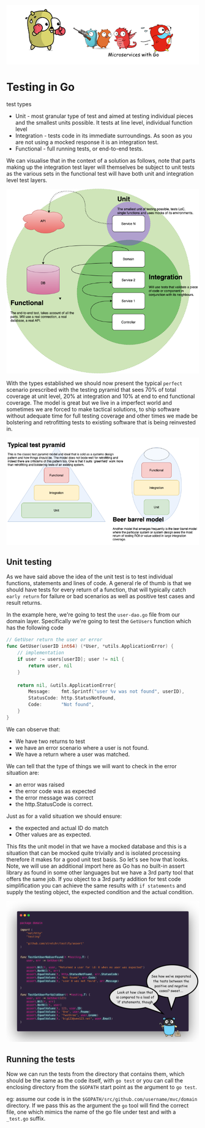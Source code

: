 ![](/assets/microservicesWithGo.png)

# Testing in Go

test types
- Unit - most granular type of test and aimed at testing individual pieces and the smallest units possible. It tests at line level, individual function level
- Integration - tests code in its immediate surroundings. As soon as you are not using a mocked response it is an integration test.
- Functional - full running tests, or end-to-end tests.

We can visualise that in the context of a solution as follows, note that parts making up the integration test layer will themselves be subject to unit tests as the various sets in the functional test will have both unit and integration level test layers.

![](/03-testing/assets/gotesting.png)

With the types established we should now present the typical `perfect` scenario prescribed with the testing pyramid that sees 70% of total coverage at unit level, 20% at integration and 10% at end to end functional coverage. The model is great but we live in a imperfect world and sometimes we are forced to make tactical solutions, to ship software without adequate time for full testing coverage and other times we made be bolstering and retrofitting tests to existing software that is being reinvested in.

![](/03-testing/assets/gotesting_types.png)

## Unit testing

As we have said above the idea of the unit test is to test individual functions, statements and lines of code. A general rle of thumb is that we should have tests for every return of a function, that will typically catch `early return` for failure or bad scenarios as well as positive test cases and result returns.

In the example here, we're going to test the `user-dao.go` file from our domain layer. Specifically we're going to test the `GetUsers` function which has the following code

```go
// GetUser return the user or error
func GetUser(userID int64) (*User, *utils.ApplicationError) {
	// implementation
	if user := users[userID]; user != nil {
		return user, nil
	}

	return nil, &utils.ApplicationError{
		Message:    fmt.Sprintf("user %v was not found", userID),
		StatusCode: http.StatusNotFound,
		Code:       "Not found",
	}
}
```

We can observe that:
- We have two returns to test
- we have an error scenario where a user is not found.
- We have a return where a user was matched.

We can tell that the type of things we will want to check in the error situation are:
- an error was raised
- the error code was as expected
- the error message was correct
- the http.StatusCode is correct.

Just as for a valid situation we should ensure:
- the expected and actual ID do match
- Other values are as expected.

This fits the unit model in that we have a mocked database and this is a situation that can be mocked quite trivially and is isolated processing therefore it makes for a good unit test basis. So let's see how that looks. Note, we will use an additional import here as Go has no built-in assert library as found in some other languages but we have a 3rd party tool that offers the same job. If you object to a 3rd party addition for test code simplification you can achieve the same results with `if statements` and supply the testing object, the expected condition and the actual condition.

![](/03-testing/assets/unit-test.png)

## Running the tests

Now we can run the tests from the directory that contains them, which should be the same as the code itself, with `go test` or you can call the enclosing directory from the `$GOPATH` start point as the argument to `go test`.

eg: assume our code is in the `$GOPATH/src/github.com/username/mvc/domain` directory. If we pass this as the argument the `go` tool will find the correct file, one which mimics the name of the go file under test and with a `_test.go` suffix.